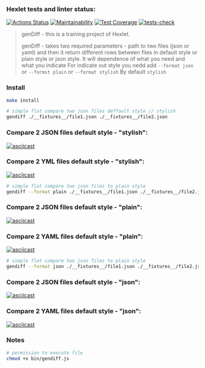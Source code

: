 ### Hexlet tests and linter status:
[![Actions Status](https://github.com/kasapvictor/frontend-project-lvl2/workflows/hexlet-check/badge.svg)](https://github.com/kasapvictor/frontend-project-lvl2/actions)
[![Maintainability](https://api.codeclimate.com/v1/badges/b31b5b025848e6e319f2/maintainability)](https://codeclimate.com/github/kasapvictor/frontend-project-lvl2/maintainability)
[![Test Coverage](https://api.codeclimate.com/v1/badges/b31b5b025848e6e319f2/test_coverage)](https://codeclimate.com/github/kasapvictor/frontend-project-lvl2/test_coverage)
[![tests-check](https://github.com/kasapvictor/frontend-project-lvl2/actions/workflows/tests-check.yml/badge.svg)](https://github.com/kasapvictor/frontend-project-lvl2/actions/workflows/tests-check.yml)

> genDiff - this is a training project of Hexlet.
> 
> genDiff - takes two required parameters - path to two files (json or yaml)
> and then it return different rows between files in default style or plain style or json style. 
> It will dependence of what you need and what you indicate
> For indicate out style you nedd add `--format json` or `--formst plain` or `--format stylish`
> By default  `stylish`

### Install
```bash
make install
```

```bash 
# simple flat compare two json files deffault style // stylish
gendiff ./__fixtures__/file1.json ./__fixtures__/file2.json
```

### Compare 2 JSON files default style - "stylish":
[![asciicast](https://asciinema.org/a/S3VztScAm5iOmEiFrqLYMxaA2.svg)](https://asciinema.org/a/S3VztScAm5iOmEiFrqLYMxaA2)

### Compare 2 YML files default style - "stylish":
[![asciicast](https://asciinema.org/a/GSp8RzAivYKPcL7SqUblGFdDh.svg)](https://asciinema.org/a/GSp8RzAivYKPcL7SqUblGFdDh)

```bash 
# simple flat compare two json files to plain style
gendiff --format plain ./__fixtures__/file1.json ./__fixtures__/file2.json
```

### Compare 2 JSON files default style - "plain":
[![asciicast](https://asciinema.org/a/1TUvB2ekQUz6itKyK97Jc2jbc.svg)](https://asciinema.org/a/1TUvB2ekQUz6itKyK97Jc2jbc)

### Compare 2 YAML files default style - "plain":
[![asciicast](https://asciinema.org/a/J3GR4QqXCUXoqJuSCyVqAxEIm.svg)](https://asciinema.org/a/J3GR4QqXCUXoqJuSCyVqAxEIm)

```bash 
# simple flat compare two json files to plain style
gendiff --format json ./__fixtures__/file1.json ./__fixtures__/file2.json
```

### Compare 2 JSON files default style - "json":
[![asciicast](https://asciinema.org/a/5F0mwTJs2s5F9mICtaiMdrOyF.svg)](https://asciinema.org/a/5F0mwTJs2s5F9mICtaiMdrOyF)

### Compare 2 YAML files default style - "json":
[![asciicast](https://asciinema.org/a/CY3UztDUZQditZVg4AOZtHuLw.svg)](https://asciinema.org/a/CY3UztDUZQditZVg4AOZtHuLw)


### Notes

```bash
# permission to execute file
chmod +x bin/gendiff.js 
 ```
